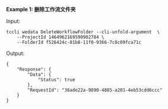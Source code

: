 **Example 1: 删除工作流文件夹**



Input: 

```
tccli wedata DeleteWorkflowFolder --cli-unfold-argument  \
    --ProjectId 1464962169590902784 \
    --FolderId f526424c-81b8-11f0-9366-7c8c09fca71c
```

Output: 
```
{
    "Response": {
        "Data": {
            "Status": true
        },
        "RequestId": "36ade22a-9890-4885-a201-4eb53cdd6ccc"
    }
}
```

